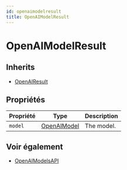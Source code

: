 ```yaml
---
id: openaimodelresult
title: OpenAIModelResult
---
```


# OpenAIModelResult

## Inherits

- [OpenAIResult](OpenAIResult.md)

## Propriétés

| Propriété | Type                          | Description                |
| --------- | ----------------------------- | -------------------------- |
| `model`   | [OpenAIModel](OpenAIModel.md) | The model. |

## Voir également

- [OpenAIModelsAPI](OpenAIModelsAPI.md)
